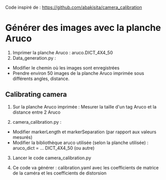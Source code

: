 Code inspiré de : https://github.com/abakisita/camera_calibration

# Générer des images avec la planche Aruco 

1. Imprimer la planche Aruco : aruco.DICT_4X4_50 
2. Data_generation.py : 
- Modifier le chemin où les images sont enregistrées
- Prendre environ 50 images de la planche Aruco imprimée sous différents angles, distance.


## Calibrating camera
1. Sur la planche Aruco imprimée : Mesurer la taille d'un tag Aruco et la distance entre 2 Aruco

2. camera_calibration.py : 
- Modifier markerLength et markerSeparation (par rapport aux valeurs mesurés)
- Modifier la bibliothèque aruco utilisée (selon la planche utilisée) : aruco_dict = ... DICT_4X4_50 (ou autre)

3. Lancer le code camera_calibration.py

4. Ce code va générer : calibration.yaml avec les coefficients de matrice de la caméra et les coefficients de distorsion

